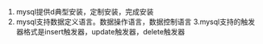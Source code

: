 1. mysql提供d典型安装，定制安装，完成安装
2. mysql支持数据定义语言。数据操作语言，数据控制语言
3.mysql支持的触发器格式是insert触发器，update触发器，delete触发器